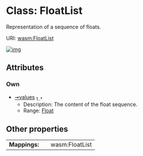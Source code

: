 
# Class: FloatList

Representation of a sequence of floats.

URI: [wasm:FloatList](https://w3id.org/itk/wasmFloatList)


[![img](https://yuml.me/diagram/nofunky;dir:TB/class/[FloatList&#124;values:float%20%2B])](https://yuml.me/diagram/nofunky;dir:TB/class/[FloatList&#124;values:float%20%2B])

## Attributes


### Own

 * [➞values](floatList__values.md)  <sub>1..\*</sub>
     * Description: The content of the float sequence.
     * Range: [Float](types/Float.md)

## Other properties

|  |  |  |
| --- | --- | --- |
| **Mappings:** | | wasm:FloatList |